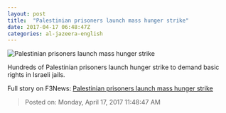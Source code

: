```yaml
---
layout: post
title:  "Palestinian prisoners launch mass hunger strike"
date: 2017-04-17 06:48:47Z
categories: al-jazeera-english
---
```


![Palestinian prisoners launch mass hunger strike](http://www.aljazeera.com/mritems/Images/2017/4/17/edfd67b25b05428e9cdc3e08852e118f_18.jpg)

Hundreds of Palestinian prisoners launch hunger strike to demand basic rights in Israeli jails.


Full story on F3News: [Palestinian prisoners launch mass hunger strike](http://www.f3nws.com/n/aN2zkC)

> Posted on: Monday, April 17, 2017 11:48:47 AM
